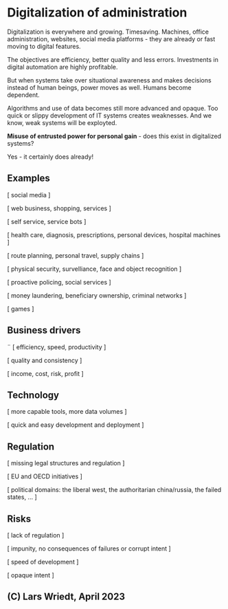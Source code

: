 # Digitalization of administration

Digitalization is everywhere and growing.  Timesaving. Machines, office administration, websites, social media platforms - they are already or fast moving to digital features.

The objectives are efficiency, better quality and less errors. Investments in digital automation are highly profitable.

But when systems take over situational awareness and makes decisions instead of human beings, power moves as well. Humans become dependent.

Algorithms and use of data becomes still more advanced and opaque.
Too quick or slippy development of IT systems creates weaknesses.
And we know, weak systems will be exployted.

**Misuse of entrusted power for personal gain** - does this exist in digitalized systems? 

Yes - it certainly does already!


## Examples

[ social media ]

[ web business, shopping, services ]

[ self service, service bots ]

[ health care, diagnosis, prescriptions, personal devices, hospital machines ]

[ route planning, personal travel, supply chains ]

[ physical security, survelliance, face and object recognition ]

[ proactive policing, social services ]

[ money laundering, beneficiary ownership, criminal networks ]

[ games ]

## Business drivers
¨
[ efficiency, speed, productivity ]

[ quality and consistency ]

[ income, cost, risk, profit ]

## Technology

[ more capable tools, more data volumes ]

[ quick and easy development and deployment ]

## Regulation

[ missing legal structures and regulation ]

[ EU and OECD initiatives ]

[ political domains: the liberal west, the authoritarian china/russia, the failed states, ... ]

## Risks

[ lack of regulation ]

[ impunity, no consequences of failures or corrupt intent ]

[ speed of development ]

[ opaque intent ]

## (C) Lars Wriedt, April 2023
